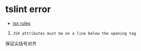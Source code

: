 # tslint error

- [jsx rules](https://github.com/palantir/tslint-react/blob/master/src/rules/jsxAlignmentRule.ts)

1. `JSX attributes must be on a line below the opening tag`

保证尖括号对齐